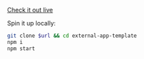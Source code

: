 [Check it out live](https://external-app-template.vercel.app)

Spin it up locally:

```sh
git clone $url && cd external-app-template
npm i
npm start
```

